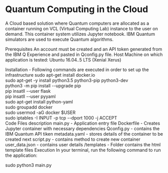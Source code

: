 # Quantum Computing in the Cloud
A Cloud based solution where Quantum computers are allocated as a container running on VCL (Virtual Computing Lab) instance to the user on demand. This container system utilizes Jupyter notebook. IBM Quantum simulators are used to execute Quantum algorithms.

Prerequisites
An account must be created and an API token generated from the IBM Q Experience and pasted in Qconfig.py file.
Host Machine on which application is tested: Ubuntu 16.04..5 LTS (Xenial Xerus)

Installation - Following commands are executed in order to set up the infrastructure
sudo apt-get install docker.io  
sudo apt-get -y install python3.5 python3-pip python3-dev  
python3 -m pip install --upgrade pip  
pip insatll --user flask  
pip insatll --user pyyaml  
sudo apt-get install python-yaml  
sudo groupadd docker  
sudo usermod -aG docker $USER  
sudo iptables -I INPUT -p tcp --dport 1000 -j ACCEPT  
Code Files description
main.py - Application entry file
Dockerfile - Creates Jupyter container with necessary dependencies
Qconfig.py - contains the IBM Quantum API tiken
metadata.yaml - stores details of the container to be created next
script.py - contains method to create new container
user_data.json - contains user details
/templates - Folder contains the html template files
Execution
In your terminal, run the following command to run the application:

sudo python3 main.py
